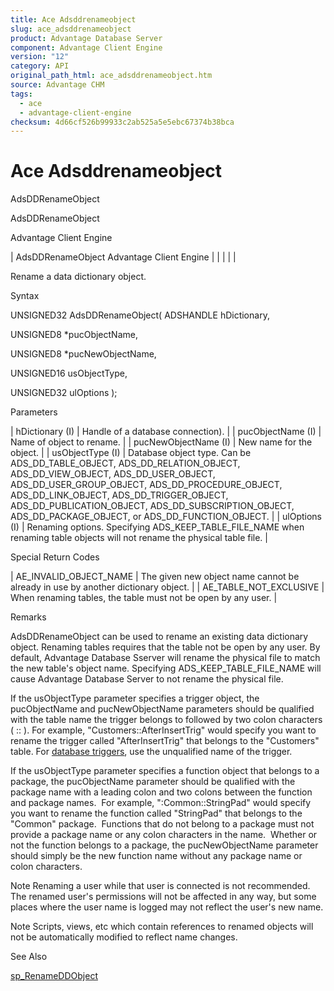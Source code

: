 ```yaml
---
title: Ace Adsddrenameobject
slug: ace_adsddrenameobject
product: Advantage Database Server
component: Advantage Client Engine
version: "12"
category: API
original_path_html: ace_adsddrenameobject.htm
source: Advantage CHM
tags:
  - ace
  - advantage-client-engine
checksum: 4d66cf526b99933c2ab525a5e5ebc67374b38bca
---
```


# Ace Adsddrenameobject

AdsDDRenameObject

AdsDDRenameObject

Advantage Client Engine

| AdsDDRenameObject  Advantage Client Engine |  |  |  |  |

Rename a data dictionary object.

Syntax

UNSIGNED32 AdsDDRenameObject( ADSHANDLE hDictionary,

UNSIGNED8 \*pucObjectName,

UNSIGNED8 \*pucNewObjectName,

UNSIGNED16 usObjectType,

UNSIGNED32 ulOptions );

Parameters

| hDictionary (I) | Handle of a database connection). |
| pucObjectName (I) | Name of object to rename. |
| pucNewObjectName (I) | New name for the object. |
| usObjectType (I) | Database object type.  Can be ADS\_DD\_TABLE\_OBJECT, ADS\_DD\_RELATION\_OBJECT, ADS\_DD\_VIEW\_OBJECT, ADS\_DD\_USER\_OBJECT, ADS\_DD\_USER\_GROUP\_OBJECT, ADS\_DD\_PROCEDURE\_OBJECT, ADS\_DD\_LINK\_OBJECT, ADS\_DD\_TRIGGER\_OBJECT, ADS\_DD\_PUBLICATION\_OBJECT, ADS\_DD\_SUBSCRIPTION\_OBJECT, ADS\_DD\_PACKAGE\_OBJECT, or ADS\_DD\_FUNCTION\_OBJECT. |
| ulOptions (I) | Renaming options. Specifying ADS\_KEEP\_TABLE\_FILE\_NAME when renaming table objects will not rename the physical table file. |

Special Return Codes

| AE\_INVALID\_OBJECT\_NAME | The given new object name cannot be already in use by another dictionary object. |
| AE\_TABLE\_NOT\_EXCLUSIVE | When renaming tables, the table must not be open by any user. |

Remarks

AdsDDRenameObject can be used to rename an existing data dictionary object. Renaming tables requires that the table not be open by any user. By default, Advantage Database Sserver will rename the physical file to match the new table's object name. Specifying ADS\_KEEP\_TABLE\_FILE\_NAME will cause Advantage Database Server to not rename the physical file.

If the usObjectType parameter specifies a trigger object, the pucObjectName and pucNewObjectName parameters should be qualified with the table name the trigger belongs to followed by two colon characters ( :: ). For example, "Customers::AfterInsertTrig" would specify you want to rename the trigger called "AfterInsertTrig" that belongs to the "Customers" table. For [database triggers](master_database_triggers.md), use the unqualified name of the trigger.

If the usObjectType parameter specifies a function object that belongs to a package, the pucObjectName parameter should be qualified with the package name with a leading colon and two colons between the function and package names.  For example, ":Common::StringPad" would specify you want to rename the function called "StringPad" that belongs to the "Common" package.  Functions that do not belong to a package must not provide a package name or any colon characters in the name.  Whether or not the function belongs to a package, the pucNewObjectName parameter should simply be the new function name without any package name or colon characters.

Note Renaming a user while that user is connected is not recommended. The renamed user's permissions will not be affected in any way, but some places where the user name is logged may not reflect the user's new name.

Note Scripts, views, etc which contain references to renamed objects will not be automatically modified to reflect name changes.

See Also

[sp\_RenameDDObject](master_sp_renameddobject.md)
